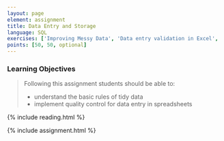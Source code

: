 ```yaml
---
layout: page
element: assignment
title: Data Entry and Storage
language: SQL
exercises: ['Improving Messy Data', 'Data entry validation in Excel', 'Clean Up Untidy Data']
points: [50, 50, optional]
---
```


### Learning Objectives

> Following this assignment students should be able to:
>
> - understand the basic rules of tidy data
> - implement quality control for data entry in spreadsheets


{% include reading.html %}

{% include assignment.html %}
